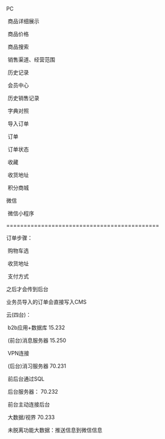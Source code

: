 PC

​	商品详细展示

​		商品价格

​	商品搜索

​		销售渠道、经营范围

​	历史记录

​	会员中心

​		历史销售记录

​		字典对照

​		导入订单

​	订单

​		订单状态

​	收藏

​	收货地址

​	积分商城

微信

​	微信小程序

============================================

订单步骤：

​	购物车选

​	收货地址

​	支付方式

之后才会传到后台

业务员导入的订单会直接写入CMS



云(四台)：

​	b2b应用+数据库			15.232

​	(前台)消息服务器			15.250

​	VPN连接

​	(后台)消习服务器			70.231

​		前后台通过SQL

​	后台服务器：			70.232

​		前台主动连接后台

​	大数据/视界				70.233

​		未脱离功能大数据：推送信息到微信信息































​	

